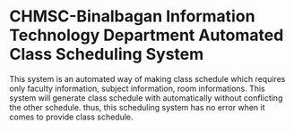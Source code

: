 # CHMSC-Binalbagan Information Technology Department Automated Class Scheduling System

This system is an automated way of making class schedule which requires only faculty information, subject information, room informations. This system will generate class schedule with automatically without conflicting the other schedule. thus, this scheduling system has no error when it comes to provide class schedule.

